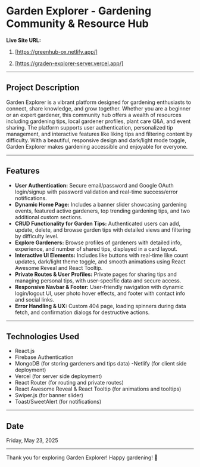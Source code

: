 # Garden Explorer - Gardening Community & Resource Hub

**Live Site URL:**
 1) [https://greenhub-ox.netlify.app/]

2) [https://graden-explorer-server.vercel.app/]
---

## Project Description

Garden Explorer is a vibrant platform designed for gardening enthusiasts to connect, share knowledge, and grow together. Whether you are a beginner or an expert gardener, this community hub offers a wealth of resources including gardening tips, local gardener profiles, plant care Q&A, and event sharing. The platform supports user authentication, personalized tip management, and interactive features like liking tips and filtering content by difficulty. With a beautiful, responsive design and dark/light mode toggle, Garden Explorer makes gardening accessible and enjoyable for everyone.

---

## Features

- **User Authentication:** Secure email/password and Google OAuth login/signup with password validation and real-time success/error notifications.
- **Dynamic Home Page:** Includes a banner slider showcasing gardening events, featured active gardeners, top trending gardening tips, and two additional custom sections.
- **CRUD Functionality for Garden Tips:** Authenticated users can add, update, delete, and browse garden tips with detailed views and filtering by difficulty level.
- **Explore Gardeners:** Browse profiles of gardeners with detailed info, experience, and number of shared tips, displayed in a card layout.
- **Interactive UI Elements:** Includes like buttons with real-time like count updates, dark/light theme toggle, and smooth animations using React Awesome Reveal and React Tooltip.
- **Private Routes & User Profiles:** Private pages for sharing tips and managing personal tips, with user-specific data and secure access.
- **Responsive Navbar & Footer:** User-friendly navigation with dynamic login/logout UI, user photo hover effects, and footer with contact info and social links.
- **Error Handling & UX:** Custom 404 page, loading spinners during data fetch, and confirmation dialogs for destructive actions.

---

## Technologies Used

- React.js 
- Firebase Authentication 
- MongoDB (for storing gardeners and tips data)
-Netlify (for client side deployment)
- Vercel (for server side deployment)
- React Router (for routing and private routes)
- React Awesome Reveal & React Tooltip (for animations and tooltips)
- Swiper.js (for banner slider)
- Toast/SweetAlert (for notifications)

---

## Date

Friday, May 23, 2025

---


Thank you for exploring Garden Explorer! Happy gardening! 🌿
